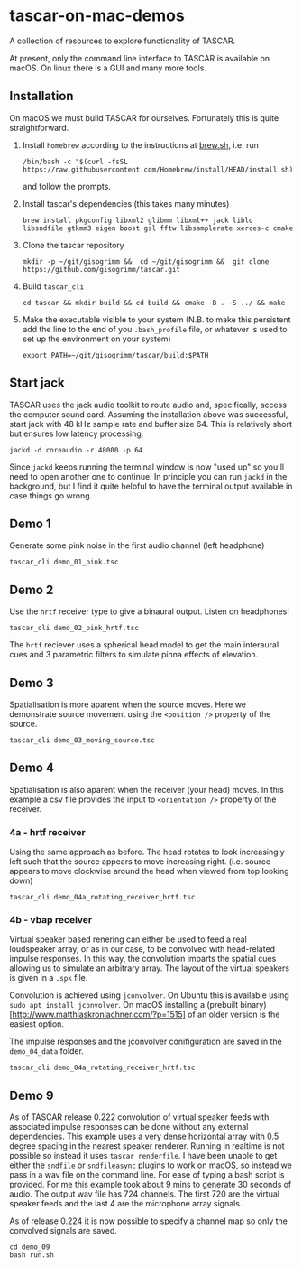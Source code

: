 # tascar-on-mac-demos
A collection of resources to explore functionality of TASCAR.

At present, only the command line interface to TASCAR is available on macOS.  On linux there is a GUI and many more tools.

## Installation

On macOS we must build TASCAR for ourselves. Fortunately this is quite straightforward.

1. Install `homebrew` according to the instructions at [brew.sh](http://https://brew.sh/), i.e. run

    ```
    /bin/bash -c "$(curl -fsSL https://raw.githubusercontent.com/Homebrew/install/HEAD/install.sh)"
    ```
    
    and follow the prompts.

1. Install tascar's dependencies (this takes many minutes)

    ```
    brew install pkgconfig libxml2 glibmm libxml++ jack liblo libsndfile gtkmm3 eigen boost gsl fftw libsamplerate xerces-c cmake
    ``` 

1. Clone the tascar repository

    ```
    mkdir -p ~/git/gisogrimm &&  cd ~/git/gisogrimm &&  git clone https://github.com/gisogrimm/tascar.git
    ```

1. Build `tascar_cli`

    ```
    cd tascar && mkdir build && cd build && cmake -B . -S ../ && make
    ``` 

1. Make the executable visible to your system (N.B. to make this persistent add the line to the end of you `.bash_profile` file, or whatever is used to set up the environment on your system)

    ```
    export PATH=~/git/gisogrimm/tascar/build:$PATH
    ```


## Start jack

TASCAR uses the jack audio toolkit to route audio and, specifically, access the computer sound card.  Assuming the installation above was successful, start jack with 48 kHz sample rate and buffer size 64.  This is relatively short but ensures low latency processing.

```
jackd -d coreaudio -r 48000 -p 64
```

Since `jackd` keeps running the terminal window is now "used up" so you'll need to open another one to continue.  In principle you can run `jackd` in the background, but I find it quite helpful to have the terminal output available in case things go wrong.

## Demo 1

Generate some pink noise in the first audio channel (left headphone)
```
tascar_cli demo_01_pink.tsc
```


## Demo 2
Use the `hrtf` receiver type to give a binaural output. Listen on headphones!

```
tascar_cli demo_02_pink_hrtf.tsc
```
The `hrtf` reciever uses a spherical head model to get the main interaural cues and 3 parametric filters to simulate pinna effects of elevation.


## Demo 3
Spatialisation is more aparent when the source moves. Here we demonstrate source movement using the `<position />` property of the source.

```
tascar_cli demo_03_moving_source.tsc
```

## Demo 4

Spatialisation is also aparent when the receiver (your head) moves.  In this example a csv file provides the input to `<orientation />` property of the receiver.

### 4a - hrtf receiver

Using the same approach as before. The head rotates to look increasingly left such that the source appears to move increasing right. (i.e. source appears to move clockwise around the head when viewed from top looking down)

```
tascar_cli demo_04a_rotating_receiver_hrtf.tsc
```

### 4b - vbap receiver

Virtual speaker based renering can either be used to feed a real loudspeaker array, or as in our case, to be convolved with head-related impulse responses.  In this way, the convolution imparts the spatial cues allowing us to simulate an arbitrary array.  The layout of the virtual speakers is given in a `.spk` file.

Convolution is achieved using `jconvolver`. On Ubuntu this is available using `sudo apt install jconvolver`.  On macOS installing a (prebuilt binary)[http://www.matthiaskronlachner.com/?p=1515] of an older version is the easiest option.

The impulse responses and the jconvolver conifiguration are saved in the `demo_04_data` folder. 


```
tascar_cli demo_04a_rotating_receiver_hrtf.tsc
```

## Demo 9
As of TASCAR release 0.222 convolution of virtual speaker feeds with associated impulse responses can be done without any external dependencies. This example uses a very dense horizontal array with 0.5 degree spacing in the nearest speaker renderer.  Running in realtime is not possible so instead it uses `tascar_renderfile`. I have been unable to get either the `sndfile` or `sndfileasync` plugins to work on macOS, so instead we pass in a wav file on the command line.  For ease of typing a bash script is provided.  For me this example took about 9 mins to generate 30 seconds of audio.  The output wav file has 724 channels. The first 720 are the virtual speaker feeds and the last 4 are the microphone array signals.

As of release 0.224 it is now possible to specify a channel map so only the convolved signals are saved.
```
cd demo_09
bash run.sh
```
